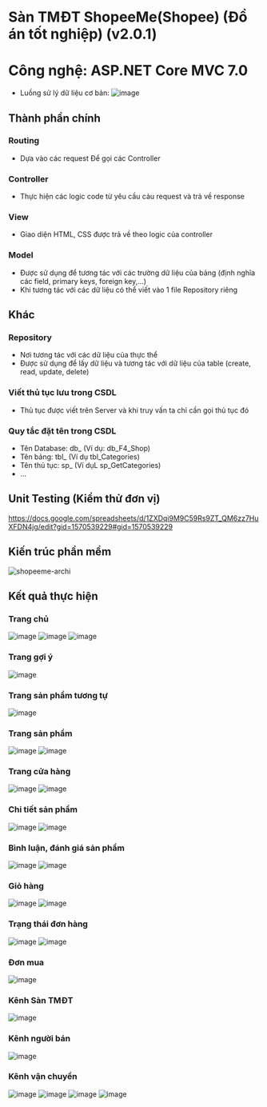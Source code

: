# Sàn TMĐT ShopeeMe(Shopee) (Đồ án tốt nghiệp) (v2.0.1)
# Công nghệ: ASP.NET Core MVC  7.0
- Luồng sử lý dữ liệu cơ bản: 
![image](https://github.com/DangVanCong2301/Shopee/assets/111124018/380752c3-aafb-47ed-a503-971c3e655532)
## Thành phần chính
### Routing
- Dựa vào các request Để gọi các Controller

### Controller
- Thực hiện các logic code từ yêu cầu cảu request và trả về response

### View
- Giao diện HTML, CSS được trả về theo logic của controller

### Model
- Được sử dụng để tương tác với các trường dữ liệu của bảng (định nghĩa các field, primary keys, foreign key,...)
- Khi tương tác với các dữ liệu có thể viết vào 1 file Repository riêng

## Khác
### Repository 
- Nơi tương tác với các dữ liệu của thực thể
- Được sử dụng để lấy dữ liệu và tương tác với dữ liệu của table (create, read, update, delete)

### Viết thủ tục lưu trong CSDL
  - Thủ tục được viết trên Server và khi truy vấn ta chỉ cần gọi thủ tục đó
### Quy tắc đặt tên trong CSDL
 - Tên Database: db_ (Ví dụ: db_F4_Shop)
 - Tên bảng: tbl_ (Ví dụ tbl_Categories)
 - Tên thủ tục: sp_ (Ví dụL sp_GetCategories)
 - ...
## Unit Testing (Kiểm thử đơn vị)
https://docs.google.com/spreadsheets/d/1ZXDqi9M9C59Rs9ZT_QM6zz7HuXFDN4jg/edit?gid=1570539229#gid=1570539229
## Kiến trúc phần mềm
![shopeeme-archi](https://github.com/user-attachments/assets/3946c191-438d-4cf5-ad92-6670dc5a88d1)
## Kết quả thực hiện
### Trang chủ
![image](https://github.com/user-attachments/assets/eb06a394-b0ed-4570-bcb8-45f8e745fd63)
![image](https://github.com/user-attachments/assets/1cd4f0a6-0858-4344-a288-956671d47b4f)
![image](https://github.com/user-attachments/assets/5ff66ac7-e7e1-4d55-90d1-05fdfbca763b)
### Trang gợi ý
![image](https://github.com/user-attachments/assets/d65e204f-f6eb-460a-9474-bff4341ee124)
### Trang sản phẩm tương tự
![image](https://github.com/user-attachments/assets/fdb3fbc0-7f50-4dbf-b9c6-441d5061aebe)
### Trang sản phẩm
![image](https://github.com/user-attachments/assets/36781f9f-c2f7-4400-9d6c-90cf147400e2)
![image](https://github.com/user-attachments/assets/ba9e0646-d0a3-4858-87d5-df3d0c62dcc7)
### Trang cửa hàng
![image](https://github.com/user-attachments/assets/22da4dad-30e7-48e8-b229-652f06a0c0af)
![image](https://github.com/user-attachments/assets/7ae8e03e-8cf0-4f54-b682-9599475933bc)
### Chi tiết sản phẩm
![image](https://github.com/user-attachments/assets/5e4b3e4f-5d63-4b39-a626-c11df3d01db1)
![image](https://github.com/user-attachments/assets/8e5175c0-1441-47ef-be3e-5e6c12cc964d)
### Bình luận, đánh giá sản phẩm
![image](https://github.com/user-attachments/assets/98af65e6-b4b5-4be1-bbc9-ee21637a61bd)
![image](https://github.com/user-attachments/assets/0a17ec32-d067-4a57-980a-5e67cb23eac2)
### Giỏ hàng
![image](https://github.com/user-attachments/assets/a6c856b1-3982-4768-b432-0f95de7b5271)
![image](https://github.com/user-attachments/assets/7f609383-7b89-4666-852b-804b629dd700)
### Trạng thái đơn hàng
![image](https://github.com/user-attachments/assets/37ef7700-8ea7-4218-8c29-1796e4306f65)
![image](https://github.com/user-attachments/assets/7bf21a29-a781-44a6-933d-3535515946ac)
### Đơn mua
![image](https://github.com/user-attachments/assets/cfb3d74c-5037-4621-a277-1d1959bae48b)
### Kênh Sàn TMĐT
![image](https://github.com/user-attachments/assets/618f19b2-acfb-49a2-94c2-2870303803f4)
### Kênh người bán
![image](https://github.com/user-attachments/assets/414ed5a5-8e36-4e4c-b1bc-96d7897405c5)
### Kênh vận chuyển
![image](https://github.com/user-attachments/assets/57f5e4c1-e31c-45e8-8e7c-2f1432b45427)
![image](https://github.com/user-attachments/assets/646d0fb5-4030-4b81-bcc4-8d72456302c2)
![image](https://github.com/user-attachments/assets/02cad0c9-e2e3-4461-981b-cd18cc955e09)
![image](https://github.com/user-attachments/assets/aa972d6c-f0a6-4c47-b2e0-f9aac96c70d7)

















